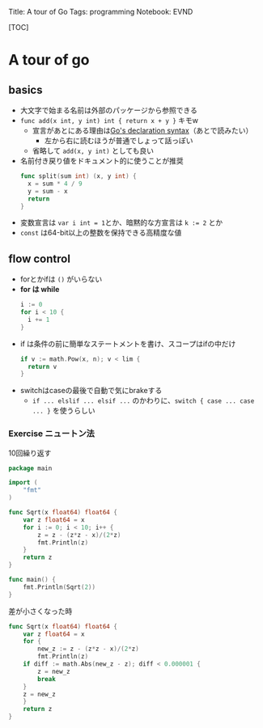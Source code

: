 Title: A tour of Go
Tags: programming
Notebook: EVND

[TOC]

# A tour of go

## basics
+ 大文字で始まる名前は外部のパッケージから参照できる
+ `func add(x int, y int) int { return x + y }`  キモw
  + 宣言があとにある理由は[Go's declaration syntax](https://blog.golang.org/gos-declaration-syntax)（あとで読みたい）
    + 左から右に読むほうが普通でしょって話っぽい
  + 省略して `add(x, y int)` としても良い
+ 名前付き戻り値をドキュメント的に使うことが推奨
  ```go
  func split(sum int) (x, y int) {
  	x = sum * 4 / 9
  	y = sum - x
  	return
  }
  ```
+ 変数宣言は `var i int = 1`とか、暗黙的な方宣言は `k := 2` とか
+ `const` は64-bit以上の整数を保持できる高精度な値

## flow control
+ forとかifは `()` がいらない
+ __for は while__
  ```go
  i := 0
  for i < 10 {
    i += 1
  }
  ```
+ if は条件の前に簡単なステートメントを書け、スコープはifの中だけ
  ```go
  if v := math.Pow(x, n); v < lim {
    return v
  }
  ```
+ switchはcaseの最後で自動で気にbrakeする
  + `if ... elslif ... elsif ...` のかわりに、`switch { case ... case ... }` を使うらしい

### Exercise ニュートン法
10回繰り返す
```go
package main

import (
	"fmt"
)

func Sqrt(x float64) float64 {
	var z float64 = x
	for i := 0; i < 10; i++ {
		z = z - (z*z - x)/(2*z)
		fmt.Println(z)
	}
	return z
}

func main() {
	fmt.Println(Sqrt(2))
}
```

差が小さくなった時

```go
func Sqrt(x float64) float64 {
	var z float64 = x
	for {
		new_z := z - (z*z - x)/(2*z)
		fmt.Println(z)
    if diff := math.Abs(new_z - z); diff < 0.000001 {
        z = new_z
        break
    }
    z = new_z
	}
	return z
}

```
